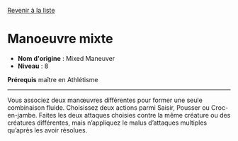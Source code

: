 [Revenir à la liste](list.md)

# Manoeuvre mixte

 * **Nom d'origine** : Mixed Maneuver
 * **Niveau** : 8


<p><strong>Prérequis</strong> maître en Athlétisme</p>
<hr>
<p>Vous associez deux manœuvres différentes pour former une seule combinaison fluide. Choisissez deux actions parmi Saisir, Pousser ou Croc-en-jambe. Faites les deux attaques choisies contre la même créature ou des créatures différentes, mais n’appliquez le malus d’attaques multiples qu’après les avoir résolues.</p>
